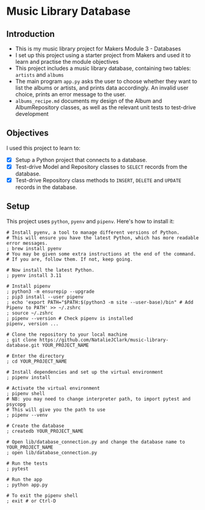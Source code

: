 # Music Library Database

## Introduction
- This is my music library project for Makers Module 3 - Databases
- I set up this project using a starter project from Makers and used it to learn and practise the module objectives
- This project includes a music library database, containing two tables: `artists` and `albums`
- The main program `app.py` asks the user to choose whether they want to list the albums or artists, and prints data accordingly. An invalid user choice, prints an error message to the user.
- `albums_recipe.md` documents my design of the Album and AlbumRepository classes, as well as the relevant unit tests to test-drive development

## Objectives
I used this project to learn to:
- [x] Setup a Python project that connects to a database.
- [x] Test-drive Model and Repository classes to `SELECT` records from the database.
- [x] Test-drive Repository class methods to `INSERT`, `DELETE` and `UPDATE` records in the database.

## Setup
This project uses `python`, `pyenv` and `pipenv`. Here's how to install it:

```shell
# Install pyenv, a tool to manage different versions of Python.
# This will ensure you have the latest Python, which has more readable error messages.
; brew install pyenv
# You may be given some extra instructions at the end of the command.
# If you are, follow them. If not, keep going.

# Now install the latest Python.
; pyenv install 3.11

# Install pipenv
; python3 -m ensurepip --upgrade
; pip3 install --user pipenv
; echo 'export PATH="$PATH:$(python3 -m site --user-base)/bin" # Add Pipenv to PATH' >> ~/.zshrc
; source ~/.zshrc
; pipenv --version # Check pipenv is installed
pipenv, version ...

# Clone the repository to your local machine
; git clone https://github.com/NatalieJClark/music-library-database.git YOUR_PROJECT_NAME

# Enter the directory
; cd YOUR_PROJECT_NAME

# Install dependencies and set up the virtual environment
; pipenv install

# Activate the virtual environment
; pipenv shell
# NB: you may need to change interpreter path, to import pytest and psycopg
# This will give you the path to use
; pipenv --venv

# Create the database
; createdb YOUR_PROJECT_NAME

# Open lib/database_connection.py and change the database name to YOUR_PROJECT_NAME
; open lib/database_connection.py

# Run the tests
; pytest

# Run the app
; python app.py

# To exit the pipenv shell
; exit # or Ctrl-D
